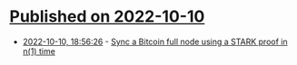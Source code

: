# [Published on 2022-10-10](index.md)

* [2022-10-10, 18:56:26](https://lobste.rs/s/d9rbbm/sync_bitcoin_full_node_using_stark_proof_n) - [Sync a Bitcoin full node using a STARK proof in n(1) time](https://github.com/lucidLuckylee/zerosync)
